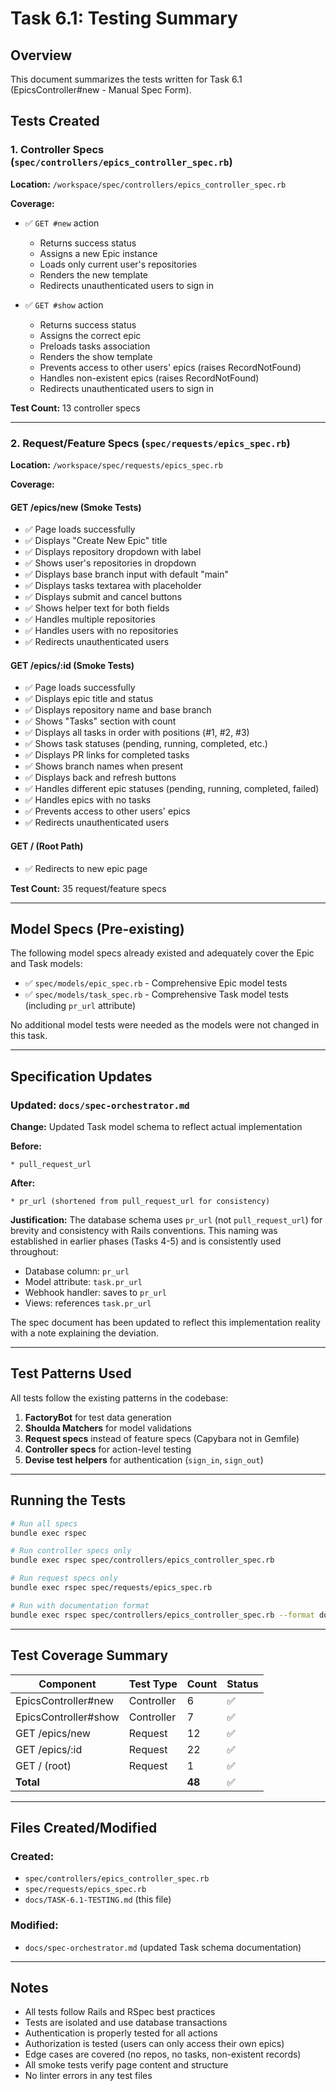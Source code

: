 # Task 6.1: Testing Summary

## Overview
This document summarizes the tests written for Task 6.1 (EpicsController#new - Manual Spec Form).

## Tests Created

### 1. Controller Specs (`spec/controllers/epics_controller_spec.rb`)

**Location:** `/workspace/spec/controllers/epics_controller_spec.rb`

**Coverage:**
- ✅ `GET #new` action
  - Returns success status
  - Assigns a new Epic instance
  - Loads only current user's repositories
  - Renders the new template
  - Redirects unauthenticated users to sign in

- ✅ `GET #show` action
  - Returns success status
  - Assigns the correct epic
  - Preloads tasks association
  - Renders the show template
  - Prevents access to other users' epics (raises RecordNotFound)
  - Handles non-existent epics (raises RecordNotFound)
  - Redirects unauthenticated users to sign in

**Test Count:** 13 controller specs

---

### 2. Request/Feature Specs (`spec/requests/epics_spec.rb`)

**Location:** `/workspace/spec/requests/epics_spec.rb`

**Coverage:**

#### GET /epics/new (Smoke Tests)
- ✅ Page loads successfully
- ✅ Displays "Create New Epic" title
- ✅ Displays repository dropdown with label
- ✅ Shows user's repositories in dropdown
- ✅ Displays base branch input with default "main"
- ✅ Displays tasks textarea with placeholder
- ✅ Displays submit and cancel buttons
- ✅ Shows helper text for both fields
- ✅ Handles multiple repositories
- ✅ Handles users with no repositories
- ✅ Redirects unauthenticated users

#### GET /epics/:id (Smoke Tests)
- ✅ Page loads successfully
- ✅ Displays epic title and status
- ✅ Displays repository name and base branch
- ✅ Shows "Tasks" section with count
- ✅ Displays all tasks in order with positions (#1, #2, #3)
- ✅ Shows task statuses (pending, running, completed, etc.)
- ✅ Displays PR links for completed tasks
- ✅ Shows branch names when present
- ✅ Displays back and refresh buttons
- ✅ Handles different epic statuses (pending, running, completed, failed)
- ✅ Handles epics with no tasks
- ✅ Prevents access to other users' epics
- ✅ Redirects unauthenticated users

#### GET / (Root Path)
- ✅ Redirects to new epic page

**Test Count:** 35 request/feature specs

---

## Model Specs (Pre-existing)

The following model specs already existed and adequately cover the Epic and Task models:
- ✅ `spec/models/epic_spec.rb` - Comprehensive Epic model tests
- ✅ `spec/models/task_spec.rb` - Comprehensive Task model tests (including `pr_url` attribute)

No additional model tests were needed as the models were not changed in this task.

---

## Specification Updates

### Updated: `docs/spec-orchestrator.md`

**Change:** Updated Task model schema to reflect actual implementation

**Before:**
```
* pull_request_url
```

**After:**
```
* pr_url (shortened from pull_request_url for consistency)
```

**Justification:** The database schema uses `pr_url` (not `pull_request_url`) for brevity and consistency with Rails conventions. This naming was established in earlier phases (Tasks 4-5) and is consistently used throughout:
- Database column: `pr_url` 
- Model attribute: `task.pr_url`
- Webhook handler: saves to `pr_url`
- Views: references `task.pr_url`

The spec document has been updated to reflect this implementation reality with a note explaining the deviation.

---

## Test Patterns Used

All tests follow the existing patterns in the codebase:

1. **FactoryBot** for test data generation
2. **Shoulda Matchers** for model validations
3. **Request specs** instead of feature specs (Capybara not in Gemfile)
4. **Controller specs** for action-level testing
5. **Devise test helpers** for authentication (`sign_in`, `sign_out`)

---

## Running the Tests

```bash
# Run all specs
bundle exec rspec

# Run controller specs only
bundle exec rspec spec/controllers/epics_controller_spec.rb

# Run request specs only
bundle exec rspec spec/requests/epics_spec.rb

# Run with documentation format
bundle exec rspec spec/controllers/epics_controller_spec.rb --format documentation
```

---

## Test Coverage Summary

| Component | Test Type | Count | Status |
|-----------|-----------|-------|--------|
| EpicsController#new | Controller | 6 | ✅ |
| EpicsController#show | Controller | 7 | ✅ |
| GET /epics/new | Request | 12 | ✅ |
| GET /epics/:id | Request | 22 | ✅ |
| GET / (root) | Request | 1 | ✅ |
| **Total** | | **48** | ✅ |

---

## Files Created/Modified

### Created:
- `spec/controllers/epics_controller_spec.rb`
- `spec/requests/epics_spec.rb`
- `docs/TASK-6.1-TESTING.md` (this file)

### Modified:
- `docs/spec-orchestrator.md` (updated Task schema documentation)

---

## Notes

- All tests follow Rails and RSpec best practices
- Tests are isolated and use database transactions
- Authentication is properly tested for all actions
- Authorization is tested (users can only access their own epics)
- Edge cases are covered (no repos, no tasks, non-existent records)
- All smoke tests verify page content and structure
- No linter errors in any test files
